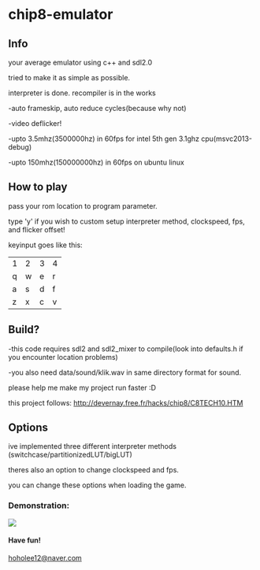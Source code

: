 # chip8-emulator

## Info

your average emulator using c++ and sdl2.0

tried to make it as simple as possible.

interpreter is done. recompiler is in the works

-auto frameskip, auto reduce cycles(because why not)

-video deflicker!

-upto 3.5mhz(3500000hz) in 60fps for intel 5th gen 3.1ghz cpu(msvc2013-debug)

-upto 150mhz(150000000hz) in 60fps on ubuntu linux

## How to play

pass your rom location to program parameter.

type 'y' if you wish to custom setup interpreter method, clockspeed, fps, and flicker offset!

keyinput goes like this:

|||||
|---|---|---|---|
|1|2|3|4|
|q|w|e|r|
|a|s|d|f|
|z|x|c|v|

## Build?

-this code requires sdl2 and sdl2_mixer to compile(look into defaults.h if you encounter location problems)

-you also need data/sound/klik.wav in same directory format for sound.

please help me make my project run faster :D

this project follows:
http://devernay.free.fr/hacks/chip8/C8TECH10.HTM

## Options

ive implemented three different interpreter methods (switchcase/partitionizedLUT/bigLUT)

theres also an option to change clockspeed and fps.

you can change these options when loading the game.

### Demonstration:

[![](http://img.youtube.com/vi/smC-RAgf5yA/0.jpg)](http://www.youtube.com/watch?v=smC-RAgf5yA "https://i9.ytimg.com/vi/5feeAfAG0w8/mqdefault.jpg?time=1586088267181&sqp=CMCQp_QF&rs=AOn4CLCtqFvyLYqW0Ur1FKyLRmdaO-miRQ")

#### Have fun!

hoholee12@naver.com
